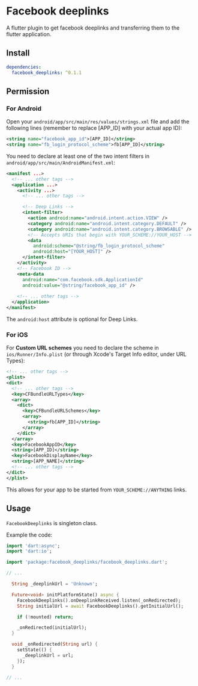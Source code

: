 # Facebook deeplinks

A flutter plugin to get facebook deeplinks and transferring them to the flutter application.

## Install

```yaml
dependencies:
  facebook_deeplinks: ^0.1.1
```

## Permission

### For Android

Open your `android/app/src/main/res/values/strings.xml` file and add the following lines (remember to replace [APP_ID] with your actual app ID):

```xml
<string name="facebook_app_id">[APP_ID]</string>
<string name="fb_login_protocol_scheme">fb[APP_ID]</string>
```

You need to declare at least one of the two intent filters in `android/app/src/main/AndroidManifest.xml`:

```xml
<manifest ...>
  <!-- ... other tags -->
  <application ...>
    <activity ...>
      <!-- ... other tags -->

      <!-- Deep Links -->
      <intent-filter>
        <action android:name="android.intent.action.VIEW" />
        <category android:name="android.intent.category.DEFAULT" />
        <category android:name="android.intent.category.BROWSABLE" />
        <!-- Accepts URIs that begin with YOUR_SCHEME://YOUR_HOST -->
        <data
          android:scheme="@string/fb_login_protocol_scheme"
          android:host="[YOUR_HOST]" />
      </intent-filter>
    </activity>
    <!-- Facebook ID -->
    <meta-data
      android:name="com.facebook.sdk.ApplicationId"
      android:value="@string/facebook_app_id" />
    
    <!-- ... other tags -->
  </application>
</manifest>
```

The `android:host` attribute is optional for Deep Links.

### For iOS

For **Custom URL schemes** you need to declare the scheme in
`ios/Runner/Info.plist` (or through Xcode's Target Info editor,
under URL Types):

```xml
<!-- ... other tags -->
<plist>
<dict>
  <!-- ... other tags -->
  <key>CFBundleURLTypes</key>
  <array>
    <dict>
      <key>CFBundleURLSchemes</key>
      <array>
        <string>fb[APP_ID]</string>
      </array>
    </dict>
  </array>
  <key>FacebookAppID</key>
  <string>[APP_ID]</string>
  <key>FacebookDisplayName</key>
  <string>[APP_NAME]</string>
  <!-- ... other tags -->
</dict>
</plist>
```

This allows for your app to be started from `YOUR_SCHEME://ANYTHING` links.

## Usage

`FacebookDeeplinks` is singleton class.

Example the code:

```dart
import 'dart:async';
import 'dart:io';

import 'package:facebook_deeplinks/facebook_deeplinks.dart';

// ...

  String _deeplinkUrl = 'Unknown';

  Future<void> initPlatformState() async {
    FacebookDeeplinks().onDeeplinkReceived.listen(_onRedirected);
    String initialUrl = await FacebookDeeplinks().getInitialUrl();

    if (!mounted) return;

    _onRedirected(initialUrl);
  }

  void _onRedirected(String url) {
    setState(() {
      _deeplinkUrl = url;
    });
  }

// ...
```
